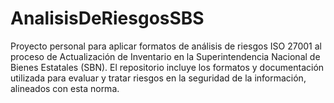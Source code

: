 # AnalisisDeRiesgosSBS
Proyecto personal para aplicar formatos de análisis de riesgos ISO 27001 al proceso de Actualización de Inventario en la Superintendencia Nacional de Bienes Estatales (SBN). El repositorio incluye los formatos y documentación utilizada para evaluar y tratar riesgos en la seguridad de la información, alineados con esta norma.
